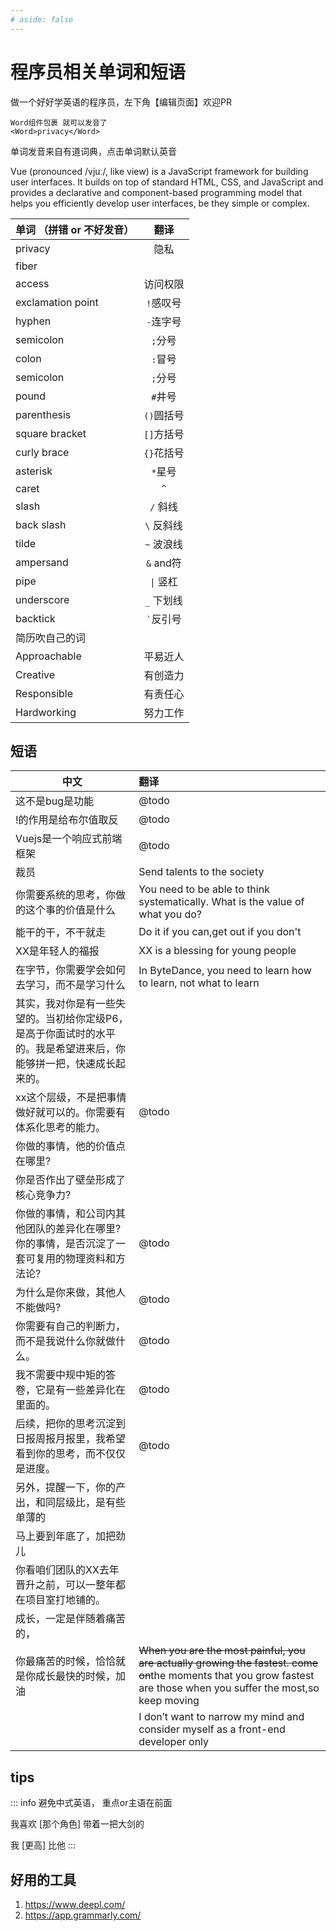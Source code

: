 ```yaml
---
# aside: false
---
```

# 程序员相关单词和短语

做一个好好学英语的程序员，左下角【编辑页面】欢迎PR
```
Word组件包裹 就可以发音了
<Word>privacy</Word>
```

单词发音来自有道词典，点击单词默认英音

<Word>Vue (pronounced /vjuː/, like view) is a JavaScript framework for building user interfaces. It builds on top of standard HTML, CSS, and JavaScript and provides a declarative and component-based programming model that helps you efficiently develop user interfaces, be they simple or complex.</Word>

| 单词 （拼错 or 不好发音）     | 翻译  | 
| ---------------- | :---: |
| <Word>privacy</Word> | 隐私  |
| <Word>fiber</Word> |   |
| <Word>access</Word> | 访问权限  |
| <Word>exclamation point</Word> | `!`感叹号  |
| <Word>hyphen</Word> | `-`连字号 |
| <Word>semicolon</Word> | `;`分号|
| <Word>colon</Word> | `:`冒号 |
| <Word>semicolon</Word> | `;`分号 |
| <Word>pound</Word> | `#`井号 |
| <Word>parenthesis</Word> | `()`圆括号 |
| <Word>square bracket</Word> | `[]`方括号 |
| <Word>curly brace</Word> | `{}`花括号 |
| <Word>asterisk</Word> | `*`星号 |
| <Word>caret</Word> | `^` |
| <Word>slash</word> | `/` 斜线 |
| <Word>back slash</Word> | `\` 反斜线 |
| <Word>tilde</Word> | `~` 波浪线 |
| <Word>ampersand</Word> | `&` and符 |
| <Word>pipe</Word> | `\|` 竖杠 |
| <Word>underscore</Word> | `_` 下划线 |
| <Word>backtick</Word> | <code>`</code>反引号 |
| 简历吹自己的词 |   |
| <Word>Approachable</Word> | 平易近人  |
| <Word>Creative </Word> | 有创造力  |
| <Word>Responsible</Word> | 有责任心  |
| <Word>Hardworking</Word> | 努力工作  |


## 短语

| 中文        |      翻译      | 
| ------------- | :----------- | 
| 这不是bug是功能     | @todo | 
| !的作用是给布尔值取反     |   @todo    |   
| Vuejs是一个响应式前端框架     |   @todo    |   
| 裁员     |   <Word>Send talents to the society</Word>    |   
| 你需要系统的思考，你做的这个事的价值是什么     |   You need to be able to think systematically. What is the value of what you do?    |  
|能干的干，不干就走|<Word>Do it if you can,get out if you don't</Word>|
|XX是年轻人的福报| <Word>XX is a blessing for young people</Word>|
| 在字节，你需要学会如何去学习，而不是学习什么| <Word>In ByteDance, you need to learn how to learn, not what to learn</Word>|
|其实，我对你是有一些失望的。当初给你定级P6，是高于你面试时的水平的。我是希望进来后，你能够拼一把，快速成长起来的。||
|xx这个层级，不是把事情做好就可以的。你需要有体系化思考的能力。|@todo|
|你做的事情，他的价值点在哪里?||
|你是否作出了壁垒形成了核心竞争力?||
|你做的事情，和公司内其他团队的差异化在哪里?你的事情，是否沉淀了一套可复用的物理资料和方法论?|@todo|
|为什么是你来做，其他人不能做吗?|@todo|
|你需要有自己的判断力，而不是我说什么你就做什么。|@todo|
|我不需要中规中矩的答卷，它是有一些差异化在里面的。|@todo|
|后续，把你的思考沉淀到日报周报月报里，我希望看到你的思考，而不仅仅是进度。|@todo|
|另外，提醒一下，你的产出，和同层级比，是有些单薄的||
|马上要到年底了，加把劲儿||
|你看咱们团队的XX去年晋升之前，可以一整年都在项目室打地铺的。||
|成长，一定是伴随着痛苦的，||
| 你最痛苦的时候，恰恰就是你成长最快的时候，加油| ~~When you are the most painful, you are actually growing the fastest. come on~~<Word>the moments that you grow fastest are those when you suffer the most,so keep moving </Word>|
|| <Word>I don’t want to narrow my mind and consider myself as a front-end developer only</Word>|

## tips

::: info 避免中式英语， 重点or主语在前面

我喜欢 [那个角色] 带着一把大剑的

我 [更高] 比他
:::


## 好用的工具
1. https://www.deepl.com/
2. https://app.grammarly.com/
